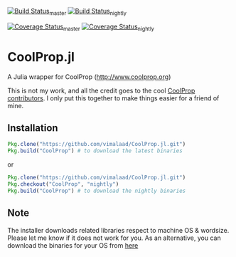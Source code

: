 [![Build Status](https://travis-ci.org/vimalaad/CoolProp.jl.svg?branch=master)](https://travis-ci.org/vimalaad/CoolProp.jl)<sub>master</sub>
[![Build Status](https://travis-ci.org/vimalaad/CoolProp.jl.svg?branch=nightly)](https://travis-ci.org/vimalaad/CoolProp.jl)<sub>nightly</sub>

[![Coverage Status](https://coveralls.io/repos/github/vimalaad/CoolProp.jl/badge.svg?branch=master)](https://coveralls.io/github/vimalaad/CoolProp.jl?branch=master)<sub>master</sub>
[![Coverage Status](https://coveralls.io/repos/github/vimalaad/CoolProp.jl/badge.svg?branch=nightly)](https://coveralls.io/github/vimalaad/CoolProp.jl?branch=nightly)<sub>nightly</sub>

# CoolProp.jl
A Julia wrapper for CoolProp (http://www.coolprop.org)

This is not my work, and all the credit goes to the cool [CoolProp contributors](https://github.com/CoolProp/CoolProp/graphs/contributors). I only put this together to make things easier for a friend of mine.  

## Installation
```julia
Pkg.clone("https://github.com/vimalaad/CoolProp.jl.git")
Pkg.build("CoolProp") # to download the latest binaries
```
or
```julia
Pkg.clone("https://github.com/vimalaad/CoolProp.jl.git")
Pkg.checkout("CoolProp", "nightly")
Pkg.build("CoolProp") # to download the nightly binaries
```
## Note
The installer downloads related libraries respect to machine OS & wordsize. Please let me know if it does not work for you. As an alternative, you can download the binaries for your OS from [here](https://sourceforge.net/projects/coolprop/files/CoolProp/6.1.0/shared_library/)
